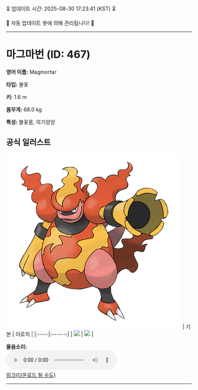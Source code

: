 
⏳ 업데이트 시간: 2025-08-30 17:23:41 (KST) ⏳

🤖 자동 업데이트 봇에 의해 관리됩니다! 🤖

---

# 마그마번 (ID: 467)
**영어 이름:** Magmortar

**타입:** 불꽃

**키:** 1.6 m

**몸무게:** 68.0 kg

**특성:** 불꽃몸, 의기양양

## 공식 일러스트
![](https://raw.githubusercontent.com/PokeAPI/sprites/master/sprites/pokemon/other/official-artwork/467.png)
| 기본 | 이로치 |
|:----:|:------:|
| <img src="http://play.pokemonshowdown.com/sprites/ani/magmortar.gif" width="200"> | <img src="http://play.pokemonshowdown.com/sprites/ani-shiny/magmortar.gif" width="200"> |

**울음소리:**<br><audio controls src="https://raw.githubusercontent.com/PokeAPI/cries/main/cries/pokemon/latest/467.ogg"></audio><br> [링크(다운로드 될 수도)](https://raw.githubusercontent.com/PokeAPI/cries/main/cries/pokemon/latest/467.ogg)


---
